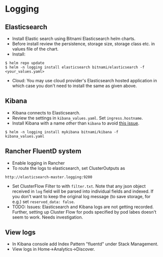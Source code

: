 # Logging

## Elasticsearch  
* Install Elastic search using Bitnami Elasticsearch helm charts.  
* Before install review the persistence, storage size, storage class etc. in values file of the chart.
* Install:
```
$ helm repo update
$ helm -n logging install elasticsearch bitnami/elasticsearch -f <your_values.yaml>
``` 
* Cloud: You may use cloud provider's Elasticsearch hosted application in which case you don't need to install the same as given above. 

## Kibana
* Kibana connects to Elasticsearch. 
* Review the settings in `kibana_values.yaml`.  Set `ingress.hostname`.
* Install Kibana with a name *other* than `kibana` to avoid [this issue](https://github.com/bitnami/charts/issues/6099).
```
$ helm -n logging install mykibana bitnami/kibana -f kibana_values.yaml
```
## Rancher FluentD system
* Enable logging in Rancher
* To route the logs to elasticsearch, set ClusterOutputs as
```
http://elasticsearch-master.logging:9200
```
* Set ClusterFlow Filter to with `filter.txt`.  Note that any json object received in `log` field will be parsed into individual fields and indexed.  If you don't want to keep the original log message (to save storage, for e.g.) set `reserved_data: false`.
* TODO: Issues: Elasticsearch and Kibana logs are not getting recorded.  Further, setting up Cluster Flow for pods specified by pod labes doesn't seem to work.  Needs investigation.

## View logs
* In Kibana console add Index Pattern "fluentd" under Stack Management. 
* View logs in Home->Analytics->Discover.
